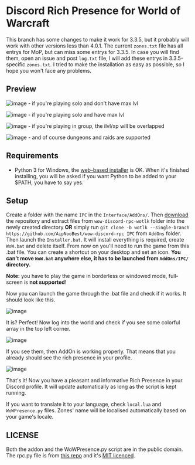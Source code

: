 # Discord Rich Presence for World of Warcraft
This branch has some changes to make it work for 3.3.5, but it probably will work with other versions less than 4.0.1. The current `zones.txt` file has all entrys for MoP, but can miss some entrys for 3.3.5. In case you will find them, open an issue and post `log.txt` file, I will add these entrys in 3.3.5-specific `zones.txt`.
I tried to make the installation as easy as possible, so I hope you won't face any problems.

## Preview
![image](https://user-images.githubusercontent.com/47401054/114401229-6455f580-9bab-11eb-907f-b09db92b7e18.png) - if you're playing solo and don't have max lvl

![image](https://user-images.githubusercontent.com/47401054/114401587-bbf46100-9bab-11eb-84f3-f2bc64377157.png) - if you're playing solo and have max lvl

![image](https://user-images.githubusercontent.com/47401054/114400413-9b77d700-9baa-11eb-9056-0581a6d12d6e.png) - if you're playing in group, the ilvl/xp will be overlapped

![image](https://user-images.githubusercontent.com/47401054/114402153-3a510300-9bac-11eb-877f-deb94e434e13.png) - and of course dungeons and raids are supported

## Requirements
- Python 3 for Windows, the [web-based installer](https://www.python.org/downloads/windows/) is OK. When it's finished installing, you will be asked if you want Python to be added to your $PATH, you have to say yes.
## Setup
Create a folder with the name `IPC` in the `Interface/AddOns/`. Then [download](https://github.com/AipNooBest/wow-discord-rpc/archive/refs/heads/wotlk.zip) the repository and extract files from `wow-discord-rpc-wotlk` folder into the newly created directory **OR** simply run `git clone -b wotlk --single-branch https://github.com/AipNooBest/wow-discord-rpc IPC` from `AddOns` folder.
Then launch the `Installer.bat`. It will install everything is required, create `WoW.bat` and delete itself. From now on you'll need to run the game from this .bat file. You can create a shortcut on your desktop and set an icon. **You can't move `WoW.bat` anywhere else, it has to be launched from `AddOns/IPC/` directory.**

**Note:** you have to play the game in borderless or windowed mode, full-screen is **not supported**!

Now you can launch the game through the .bat file and check if it works. It should look like this.

![image](https://user-images.githubusercontent.com/47401054/113831744-9d97fb00-9790-11eb-862e-8909c7cb6a53.png)

It is? Perfect! Now log into the world and check if you see some colorful array in the top left corner.

![image](https://user-images.githubusercontent.com/47401054/113832547-6249fc00-9791-11eb-8360-38b2f2568029.png)

If you see them, then AddOn is working properly. That means that you already should see the rich presence in your profile.

![image](https://user-images.githubusercontent.com/47401054/113833771-bacdc900-9792-11eb-8e19-672df784adb2.png)

That's it! Now you have a pleasant and informative Rich Presence in your Discord profile. It will update automatically as long as the script is kept running.

If you want to translate it to your language, check `local.lua` and `WoWPresence.py` files. Zones' name will be localised automatically based on your game's locale.

## LICENSE
Both the addon and the WoWPresence.py script are in the public domain.
The rpc.py file is from [this repo](https://github.com/suclearnub/python-discord-rpc) and it's [MIT licenced](https://raw.githubusercontent.com/AipNooBest/wow-discord-rpc/main/script/rpc.py-LICENSE).
